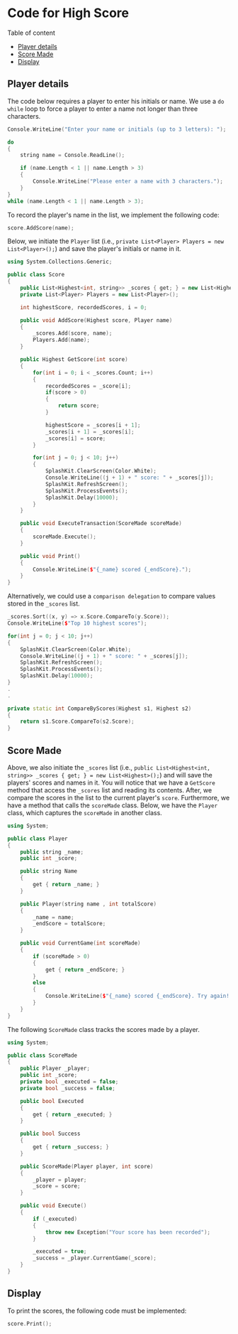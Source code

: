 # Code for High Score

Table of content

- [Player details](#player-details)
- [Score Made](#score-made)
- [Display](#display)

## Player details

The code below requires a player to enter his initials or name. We use a `do while` loop to force a
player to enter a name not longer than three characters.

```cpp
Console.WriteLine("Enter your name or initials (up to 3 letters): ");

do
{
    string name = Console.ReadLine();

    if (name.Length < 1 || name.Length > 3)
    {
        Console.WriteLine("Please enter a name with 3 characters.");
    }
}
while (name.Length < 1 || name.Length > 3);
```

To record the player's name in the list, we implement the following code:

```cpp
score.AddScore(name);
```

Below, we initiate the `Player` list (i.e., `private List<Player> Players = new List<Player>();`)
and save the player's initials or name in it.

```cpp
using System.Collections.Generic;

public class Score
{
    public List<Highest<int, string>> _scores { get; } = new List<Highest>();
    private List<Player> Players = new List<Player>();

    int highestScore, recordedScores, i = 0;

    public void AddScore(Highest score, Player name)
    {
        _scores.Add(score, name);
        Players.Add(name);
    }

    public Highest GetScore(int score)
    {
        for(int i = 0; i < _scores.Count; i++)
        {
            recordedScores = _score[i];
            if(score > 0)
            {
                return score;
            }

            highestScore = _scores[i + 1];
            _scores[i + 1] = _scores[i];
            _scores[i] = score;
        }

        for(int j = 0; j < 10; j++)
        {
            SplashKit.ClearScreen(Color.White);
            Console.WriteLine((j + 1) + " score: " + _scores[j]);
            SplashKit.RefreshScreen();
            SplashKit.ProcessEvents();
            SplashKit.Delay(10000);
        }
    }

    public void ExecuteTransaction(ScoreMade scoreMade)
    {
        scoreMade.Execute();
    }

    public void Print()
    {
        Console.WriteLine($"{_name} scored {_endScore}.");
    }
}
```

Alternatively, we could use a `comparison delegation` to compare values stored in the `_scores`
list.

```cpp
_scores.Sort((x, y) => x.Score.CompareTo(y.Score));
Console.WriteLine($"Top 10 highest scores");

for(int j = 0; j < 10; j++)
{
    SplashKit.ClearScreen(Color.White);
    Console.WriteLine((j + 1) + " score: " + _scores[j]);
    SplashKit.RefreshScreen();
    SplashKit.ProcessEvents();
    SplashKit.Delay(10000);
}
.
.

private static int CompareByScores(Highest s1, Highest s2)
{
    return s1.Score.CompareTo(s2.Score);
}
```

## Score Made

Above, we also initiate the `_scores` list (i.e.,
`public List<Highest<int, string>> _scores { get; } = new List<Highest>();`) and will save the
players' scores and names in it. You will notice that we have a `GetScore` method that access the
`_scores` list and reading its contents. After, we compare the scores in the list to the current
player's `score`. Furthermore, we have a method that calls the `scoreMade` class. Below, we have the
`Player` class, which captures the `scoreMade` in another class.

```cpp
using System;

public class Player
{
    public string _name;
    public int _score;

    public string Name
    {
        get { return _name; }
    }

    public Player(string name , int totalScore)
    {
        _name = name;
        _endScore = totalScore;
    }

    public void CurrentGame(int scoreMade)
    {
        if (scoreMade > 0)
        {
            get { return _endScore; }
        }
        else
        {
            Console.WriteLine($"{_name} scored {_endScore}. Try again!!");
        }
    }
}
```

The following `ScoreMade` class tracks the scores made by a player.

```cpp
using System;

public class ScoreMade
{
    public Player _player;
    public int _score;
    private bool _executed = false;
    private bool _success = false;

    public bool Executed
    {
        get { return _executed; }
    }

    public bool Success
    {
        get { return _success; }
    }

    public ScoreMade(Player player, int score)
    {
        _player = player;
        _score = score;
    }

    public void Execute()
    {
        if (_executed)
        {
            throw new Exception("Your score has been recorded");
        }

        _executed = true;
        _success = _player.CurrentGame(_score);
    }
}
```

## Display

To print the scores, the following code must be implemented:

```cpp
score.Print();
```
